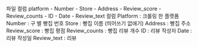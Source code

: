 파일 컬럼 
platform - Number - Store - Address - Review_score - Review_counts - ID - Date - Review_text
컬럼
Platform : 크롤링 한 플랫폼
Number : 구 별 빵집 번호
Store : 빵집 이름 (띄어쓰기 없애기)
Address : 빵집 주소
Review_score : 빵집 평점
Review_counts : 빵집 리뷰 개수
ID : 리뷰 작성자
Date : 리뷰 작성일
Review_text : 리뷰
